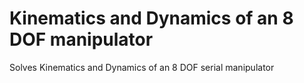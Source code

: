 # Kinematics and Dynamics of an 8 DOF manipulator
Solves Kinematics and Dynamics of an 8 DOF serial manipulator
